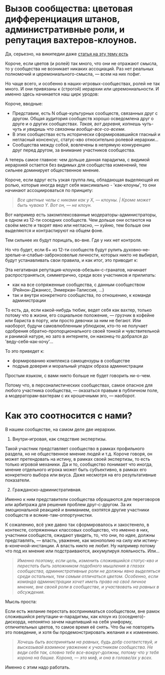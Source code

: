 # Вызов сообщества: цветовая дифференциация штанов, административные роли, и репутация вахтеров-клоунов.

Да, серьезно, на википедии даже [статья на эту тему есть](https://ru.wikipedia.org/wiki/Цветовая_дифференциация_штанов)

Короче, если цветов (и ролей) так много, что они не отражают смысла, то у сообщества не возникает никаких ассоциаций. Раз нет реальных полномочий и церемониального-смысла, — всем на них пофиг. 

Но чаще всего, и особенно в наших-игровых-сообществах, ролей не так много. И они привязаны к (строгой) иерархии или церемониальности. И именно здесь начинается наш цирк уродов:

Короче, вводные:

- Представим, есть N обще-культурных сообществ, связанных друг с другом. Общая аудитория сообществ хорошо осведомлена друг о друге и о других сообществах. *Такая, вот деревня, копнешь чуть-чуть и увидишь что связанны вообще-все-со-всеми*.
- В этих сообществах есть исторически сформировавшийся гласный и негласный консенсус, статус-кво относительно ролевой иерархии...
- Сообщества между собой, вовлечены в непрямую конкуренцию друг перед другом, за внимание участников сообщества.

А теперь самое главное: чем дольше данная парадигма, с видимой иерархией остается без видимых для сообщества изменений, тем сильнее доминирует общественное мнение.

Короче, если вдруг есть узкая группа лиц, обладающая выделяющей их ролью, которые иногда ведут себя максимально - 'как-клоуны', то они начинают ассоциироваться по принципу:

> *Все цветные челы с никами как у Х, — клоуны. | Кроме может быть чувака Y. Вот он, — не клоун.*

Вот например есть закомплексованные модераторы-администраторы, в одном из 12-ти соседних сообществ. Чем дольше они остаются на своём месте и творят явно или негласно, — хуйню, тем больше они выделяются и контрастируют на общем фоне.

Тем сильнее их будут порицать, во-вне. Где у них нет контроля.

Но что будет, если 6+ из 12-ти сообществ будут рулить духовно-не-зрелые-и-слабые-забронзовелые личности, которых никто не выбирал, будут устанавливать свои правила, и как итог, это приводит к:

Эта негативная репутация-клоунов-обезьян-с-гранатов, начинает распространяться, симметрично, среди всех участников и прилипать:
- как на все сопряженные сообщества, с данным сообществом (Рейнон-Джанисс, Энмеркан-Талиссия, ...)
- так и внутри конкретного сообщества, по отношению, к команде администрации

То есть, да, если какой-нибудь тюбик, ведет себя как вахтер, только потому что в жизни, его социальное положение, — грузчик в кофейне или бариста в порту, или просто девочки за ним не бегают. Или наоборот, будучи самовлюбленным ублюдком, кто-то не получает одобрения обратно-пропорционального своей тонкой и чувствительной и ранимой натуре, но зато в интернете, он наконец-то добрался до 'веду-себя-как-хочу'...

То это приведет к:

- формированию комплекса самоцензуры в сообществе
- подрыв доверия и моральный упадок образа администрации

Простым языком, с вами никто больше не будет говорить ни-о-чем.

Потому что, в персоналистических сообществах, самое опасное для любого участника сообщества, — оказаться правым в публичном поле, а модераторам-вахтерам с их крошечными эго, — наоборот.

# Как это соотносится с нами?

В нашем сообществе, на самом деле две иерархии. 

1. Внутри-игровая, как следствие экспертизы. 

Такой участник представляет сообщество в рамках профильного раздела, но не общественное мнение людей и т.д.
Короче говоря, он может претендовать на истину, в рамках своей экспертизы, то есть только игровой механики.
Да и то, сообщество понимает что иногда, мнение отдельного игрока может быть субъективно, в рамках его конкретного выбора или вкуса. Даже несмотря на его результативные показатели.
    
2. Гражданско-административная. 

Именно к ним представители сообщества обращаются для переговоров или арбитража для решения проблем друг-с-другом. 
За их эмоциональной реакцией и вниманием, охотятся другие участники сообществ и всякие-там-оппортунистки.

К сожалению, всё уже давно так сформировалось и закостенело, в контексте, сопряженных классовых сообщество, что именно в них, участники сообществ, ожидают увидеть, то, что они, по идее, должны представлять, — власть, уважение, как монополию на силу или истину-в-конечной-инстанции. А власть никто не любит. Ну например потому что под их мнение или подстраиваются, аккумулируя лояльность. Или...

> *Именно поэтому, если цель, изменить сложившийся статус-кво и перестать быть заложником подобного мышления в глазах сообщества, административные роли не должны явно выделяться среди остальных, тем самым отличаться цветом. Особенно, если команда администрации хочет иметь право на своё личное мнение, вне своей роли в сообществе, и участвовать на равных в обсуждения.*

Мысль проста:

Если есть желание перестать восприниматься сообществом, вне рамок сложившийся репутации-и-парадигмы, как клоун из (соседнего)-дискорда, непонятно зачем нацепивший на себя униформу, отличительных цветов, то самое время её снять. Что бы не повторять это поведение, и хотя бы продемонстрировать желания и к изменению.

> *Хочешь быть воспринятым на равных, будь добр соответствуй, и высказывай взаимное уважение к участникам сообщества. Не веди себя так, словно тебе все-вокруг-должны, потому что у тебя корона на башке. Корона, — это миф, и она в голове/ах у всех.*

Именно с этим надо работать.

